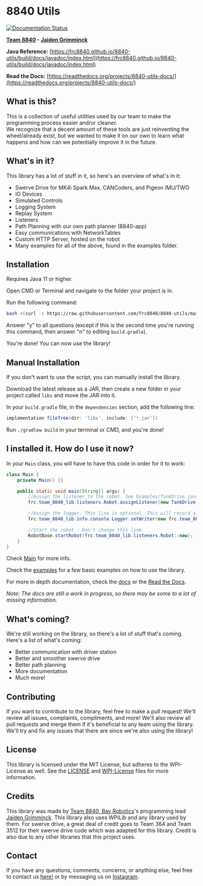 # 8840 Utils

[![Documentation Status](https://readthedocs.org/projects/8840-utils-docs/badge/?version=latest)](https://8840-utils-docs.readthedocs.io/en/latest/?badge=latest)

**[Team 8840](https://team8840.org) - [Jaiden Grimminck](https://github.com/jaidenagrimminck)**
  
**Java Reference:**
[https://frc8840.github.io/8840-utils/build/docs/javadoc/index.html](https://frc8840.github.io/8840-utils/build/docs/javadoc/index.html)

**Read the Docs:** [https://readthedocs.org/projects/8840-utils-docs/](https://readthedocs.org/projects/8840-utils-docs/)

## What is this?

This is a collection of useful utilities used by our team to make the programming process easier and/or cleaner.  
We recognize that a decent amount of these tools are just reinventing the wheel/already exist, but we wanted to make it on our own to learn what happens and how can we potentially improve it in the future.

## What's in it?

This library has a lot of stuff in it, so here's an overview of what's in it:

- Swerve Drive for MK4i Spark Max, CANCoders, and Pigeon IMU/TWO
- IO Devices
- Simulated Controls
- Logging System
- Replay System
- Listeners
- Path Planning with our own path planner (8840-app)
- Easy communications with NetworkTables
- Custom HTTP Server, hosted on the robot
- Many examples for all of the above, found in the examples folder.

## Installation

Requires Java 11 or higher.

Open CMD or Terminal and navigate to the folder your project is in.

Run the following command:

```bash
bash <(curl -s https://raw.githubusercontent.com/frc8840/8840-utils/main/setup.sh)
```

Answer "y" to all questions (except if this is the second time you're running this command, then answer "n" to editing `build.gradle`).

You're done! You can now use the library!

## Manual Installation

If you don't want to use the script, you can manually install the library.

Download the latest release as a JAR, then create a new folder in your project called `libs` and move the JAR into it.

In your `build.gradle` file, in the `dependencies` section, add the following line:

```groovy
implementation fileTree(dir: 'libs', include: ['*.jar'])
```

Run `./gradlew build` in your terminal or CMD, and you're done!

## I installed it. How do I use it now?

In your `Main` class, you will have to have this code in order for it to work:  

```java
class Main {
    private Main() {}

    public static void main(String[] args) {
        //Assign the listener to the robot. See Examples/TankDrive.java for more info.
        frc.team_8840_lib.listeners.Robot.assignListener(new TankDrive());

        //Assign the logger. This line is optional. This will record all files to the default directory, at "~/8840applogs"
        frc.team_8840_lib.info.console.Logger.setWriter(new frc.team_8840_lib.info.console.FileWriter("default"));

        //Start the robot - Don't change this line
        RobotBase.startRobot(frc.team_8840_lib.listeners.Robot::new);
    }
}
```

Check [Main](https://github.com/frc8840/8840-utils/blob/main/src/main/java/frc/team_8840_lib/Main.java) for more info.

Check the [examples](https://github.com/frc8840/8840-utils/blob/main/src/main/java/frc/team_8840_lib/examples) for a few basic examples on how to use the library.

For more in depth documentation, check the [docs](https://frc8840.github.io/8840-utils/build/docs/javadoc/index.html) or the [Read the Docs](https://8840-utils-docs.readthedocs.io/en/latest/).

*Note: The docs are still a work in progress, so there may be some to a lot of missing information.*

## What's coming?

We're still working on the library, so there's a lot of stuff that's coming. Here's a list of what's coming:

- Better communication with driver station
- Better and smoother swerve drive
- Better path planning
- More documentation
- Much more!

## Contributing

If you want to contribute to the library, feel free to make a pull request!
We'll review all issues, complaints, compliments, and more! We'll also review all pull requests and merge them if it's beneficial to any team using the library.  
We'll try and fix any issues that there are since we're also using the library!

## License

This library is licensed under the MIT License, but adheres to the WPI-License as well. See the [LICENSE](https://github.com/frc8840/8840-utils/blob/main/LICENSE) and [WPI-License](https://github.com/frc8840/8840-utils/blob/main/WPILib-License.md) files for more information.

## Credits

This library was made by [Team 8840, Bay Robotics](https://team8840.org)'s programming lead [Jaiden Grimminck](https://github.com/jaidenagrimminck). This library also uses WPILib and any library used by them.
For swerve drive, a great deal of credit goes to Team 364 and Team 3512 for their swerve drive code which was adapted for this library.
Credit is also due to any other libraries that this project uses.

## Contact

If you have any questions, comments, concerns, or anything else, feel free to contact us [here!](https://www.team8840.org/contact) or by messaging us on [Instagram](https://www.instagram.com/bay_robotics/).
